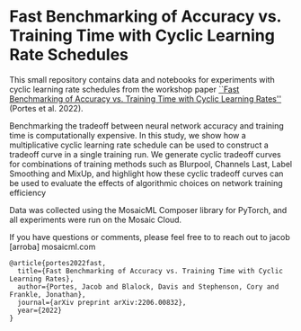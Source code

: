# Fast Benchmarking of Accuracy vs. Training Time with Cyclic Learning Rate Schedules

This small repository contains data and notebooks for experiments with cyclic learning rate schedules from the workshop paper [``Fast Benchmarking of Accuracy vs. Training Time with Cyclic Learning Rates''](https://arxiv.org/abs/2206.00832) (Portes et al. 2022).

Benchmarking the tradeoff between neural network accuracy and training time is computationally expensive. In this study, we show how a multiplicative cyclic learning rate schedule can be used to construct a tradeoff curve in a single training run. We generate cyclic tradeoff curves for combinations of training methods such as Blurpool, Channels Last, Label Smoothing and MixUp, and highlight how these cyclic tradeoff curves can be used to evaluate the effects of algorithmic choices on network training efficiency

Data was collected using the MosaicML Composer library for PyTorch, and all experiments were run on the Mosaic Cloud.

If you have questions or comments, please feel free to to reach out to jacob [arroba] mosaicml.com

```
@article{portes2022fast,
  title={Fast Benchmarking of Accuracy vs. Training Time with Cyclic Learning Rates},
  author={Portes, Jacob and Blalock, Davis and Stephenson, Cory and Frankle, Jonathan},
  journal={arXiv preprint arXiv:2206.00832},
  year={2022}
}
```
